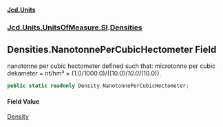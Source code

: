 #### [Jcd.Units](index.md 'index')

### [Jcd.Units.UnitsOfMeasure.SI](Jcd.Units.UnitsOfMeasure.SI.md 'Jcd.Units.UnitsOfMeasure.SI').[Densities](Densities.md 'Jcd.Units.UnitsOfMeasure.SI.Densities')

## Densities.NanotonnePerCubicHectometer Field

nanotonne per cubic hectometer defined such that: microtonne per cubic dekameter = nt/hm³ ×
(1.0/1000.0)/((10.0)*(10.0)*(10.0)).

```csharp
public static readonly Density NanotonnePerCubicHectometer;
```

#### Field Value

[Density](Density.md 'Jcd.Units.UnitTypes.Density')